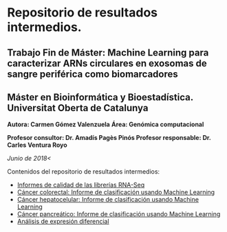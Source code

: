 <h1>Repositorio de resultados intermedios. </h1>
<h2>Trabajo Fin de Máster: Machine Learning para caracterizar ARNs circulares en exosomas de sangre periférica como biomarcadores</h2>
<h2>Máster en Bioinformática y Bioestadística. Universitat Oberta de Catalunya</h2>

<b>Autora: Carmen Gómez Valenzuela</b>
<b>Área: Genómica computacional</b>
        
<b>Profesor consultor: Dr. Amadís Pagès Pinós </b>
<b>Profesor responsable: Dr. Carles Ventura Royo </b>

<i>Junio de 2018<</i>
      
Contenidos del repositorio de resultados intermedios:
- <a href="https://github.com/carmengmz/circRNA/tree/master/experiment/quality_reports" target="_blank">
          Informes de calidad de las librerías RNA-Seq </a>
          
- <a href="https://carmengmz.github.io/circRNA/experiment/Colorectal-Classify.html" target="_blank"> 
          Cáncer colorectal: Informe de clasificación usando Machine Learning </a>
          
- <a href="https://carmengmz.github.io/circRNA/experiment/Hepatocellular-Classify.html" target="_blank"> 
          Cáncer hepatocelular: Informe de clasificación usando Machine Learning </a>
          
- <a href="https://carmengmz.github.io/circRNA/experiment/Pancreatic-Classify.html" target="_blank"> 
          Cáncer pancreático: Informe de clasificación usando Machine Learning </a>
          
- <a href="https://carmengmz.github.io/circRNA/experiment/DifferentialExpression.html" target="_blank"> 
            Análisis de expresión diferencial </a>
      
